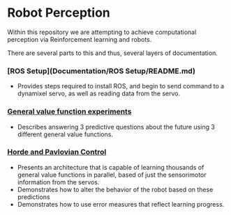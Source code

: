 # Robot Perception
Within this repository we are attempting to achieve computational perception via Reinforcement learning and robots.

There are several parts to this and thus, several layers of documentation.

### [ROS Setup](Documentation/ROS Setup/README.md)
- Provides steps required to install ROS, and begin to send command to a dynamixel servo, as well as reading data from the servo.

### [General value function experiments](Documentation/RobotModule2/README.md)
- Describes answering 3 predictive questions about the future using 3 different general value functions.

### [Horde and Pavlovian Control](Documentation/RobotModule3/README.md)
- Presents an architecture that is capable of learning thousands of general value functions in parallel, based of just the sensorimotor information from the servos. 
- Demonstrates how to alter the behavior of the robot based on these predictions
- Demonstrates how to use error measures that reflect learning progress.
